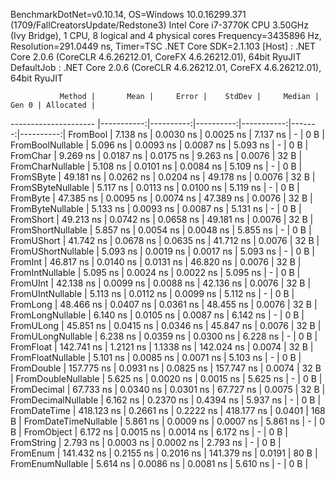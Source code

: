 
BenchmarkDotNet=v0.10.14, OS=Windows 10.0.16299.371 (1709/FallCreatorsUpdate/Redstone3)
Intel Core i7-3770K CPU 3.50GHz (Ivy Bridge), 1 CPU, 8 logical and 4 physical cores
Frequency=3435896 Hz, Resolution=291.0449 ns, Timer=TSC
.NET Core SDK=2.1.103
  [Host]     : .NET Core 2.0.6 (CoreCLR 4.6.26212.01, CoreFX 4.6.26212.01), 64bit RyuJIT
  DefaultJob : .NET Core 2.0.6 (CoreCLR 4.6.26212.01, CoreFX 4.6.26212.01), 64bit RyuJIT


               Method |       Mean |     Error |    StdDev |     Median |  Gen 0 | Allocated |
--------------------- |-----------:|----------:|----------:|-----------:|-------:|----------:|
             FromBool |   7.138 ns | 0.0030 ns | 0.0025 ns |   7.137 ns |      - |       0 B |
     FromBoolNullable |   5.096 ns | 0.0093 ns | 0.0087 ns |   5.093 ns |      - |       0 B |
             FromChar |   9.269 ns | 0.0187 ns | 0.0175 ns |   9.263 ns | 0.0076 |      32 B |
     FromCharNullable |   5.108 ns | 0.0101 ns | 0.0084 ns |   5.109 ns |      - |       0 B |
            FromSByte |  49.181 ns | 0.0262 ns | 0.0204 ns |  49.178 ns | 0.0076 |      32 B |
    FromSByteNullable |   5.117 ns | 0.0113 ns | 0.0100 ns |   5.119 ns |      - |       0 B |
             FromByte |  47.385 ns | 0.0095 ns | 0.0074 ns |  47.389 ns | 0.0076 |      32 B |
     FromByteNullable |   5.133 ns | 0.0093 ns | 0.0087 ns |   5.131 ns |      - |       0 B |
            FromShort |  49.213 ns | 0.0742 ns | 0.0658 ns |  49.181 ns | 0.0076 |      32 B |
    FromShortNullable |   5.857 ns | 0.0054 ns | 0.0048 ns |   5.855 ns |      - |       0 B |
           FromUShort |  41.742 ns | 0.0678 ns | 0.0635 ns |  41.712 ns | 0.0076 |      32 B |
   FromUShortNullable |   5.093 ns | 0.0019 ns | 0.0017 ns |   5.093 ns |      - |       0 B |
              FromInt |  46.817 ns | 0.0140 ns | 0.0131 ns |  46.820 ns | 0.0076 |      32 B |
      FromIntNullable |   5.095 ns | 0.0024 ns | 0.0022 ns |   5.095 ns |      - |       0 B |
             FromUInt |  42.138 ns | 0.0099 ns | 0.0088 ns |  42.136 ns | 0.0076 |      32 B |
     FromUIntNullable |   5.113 ns | 0.0112 ns | 0.0099 ns |   5.112 ns |      - |       0 B |
             FromLong |  48.466 ns | 0.0407 ns | 0.0361 ns |  48.455 ns | 0.0076 |      32 B |
     FromLongNullable |   6.140 ns | 0.0105 ns | 0.0087 ns |   6.142 ns |      - |       0 B |
            FromULong |  45.851 ns | 0.0415 ns | 0.0346 ns |  45.847 ns | 0.0076 |      32 B |
    FromULongNullable |   6.238 ns | 0.0359 ns | 0.0300 ns |   6.228 ns |      - |       0 B |
            FromFloat | 142.741 ns | 1.2121 ns | 1.1338 ns | 142.024 ns | 0.0074 |      32 B |
    FromFloatNullable |   5.101 ns | 0.0085 ns | 0.0071 ns |   5.103 ns |      - |       0 B |
           FromDouble | 157.775 ns | 0.0931 ns | 0.0825 ns | 157.747 ns | 0.0074 |      32 B |
   FromDoubleNullable |   5.625 ns | 0.0020 ns | 0.0015 ns |   5.625 ns |      - |       0 B |
          FromDecimal |  67.733 ns | 0.0340 ns | 0.0301 ns |  67.727 ns | 0.0075 |      32 B |
  FromDecimalNullable |   6.162 ns | 0.2370 ns | 0.4394 ns |   5.937 ns |      - |       0 B |
         FromDateTime | 418.123 ns | 0.2661 ns | 0.2222 ns | 418.177 ns | 0.0401 |     168 B |
 FromDateTimeNullable |   5.861 ns | 0.0009 ns | 0.0007 ns |   5.861 ns |      - |       0 B |
           FromObject |   6.172 ns | 0.0015 ns | 0.0014 ns |   6.172 ns |      - |       0 B |
           FromString |   2.793 ns | 0.0003 ns | 0.0002 ns |   2.793 ns |      - |       0 B |
             FromEnum | 141.432 ns | 0.2155 ns | 0.2016 ns | 141.379 ns | 0.0191 |      80 B |
     FromEnumNullable |   5.614 ns | 0.0086 ns | 0.0081 ns |   5.610 ns |      - |       0 B |
